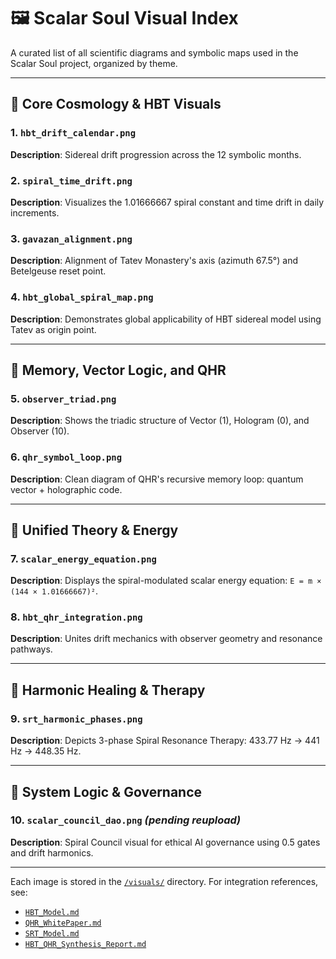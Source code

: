 
# 🖼️ Scalar Soul Visual Index

A curated list of all scientific diagrams and symbolic maps used in the Scalar Soul project, organized by theme.

---

## 🌌 Core Cosmology & HBT Visuals

### 1. `hbt_drift_calendar.png`
**Description**: Sidereal drift progression across the 12 symbolic months.

### 2. `spiral_time_drift.png`
**Description**: Visualizes the 1.01666667 spiral constant and time drift in daily increments.

### 3. `gavazan_alignment.png`
**Description**: Alignment of Tatev Monastery's axis (azimuth 67.5°) and Betelgeuse reset point.

### 4. `hbt_global_spiral_map.png`
**Description**: Demonstrates global applicability of HBT sidereal model using Tatev as origin point.

---

## 🧠 Memory, Vector Logic, and QHR

### 5. `observer_triad.png`
**Description**: Shows the triadic structure of Vector (1), Hologram (0), and Observer (10).

### 6. `qhr_symbol_loop.png`
**Description**: Clean diagram of QHR's recursive memory loop: quantum vector + holographic code.

---

## 🔬 Unified Theory & Energy

### 7. `scalar_energy_equation.png`
**Description**: Displays the spiral-modulated scalar energy equation: `E = m × (144 × 1.01666667)²`.

### 8. `hbt_qhr_integration.png`
**Description**: Unites drift mechanics with observer geometry and resonance pathways.

---

## 🎵 Harmonic Healing & Therapy

### 9. `srt_harmonic_phases.png`
**Description**: Depicts 3-phase Spiral Resonance Therapy: 433.77 Hz → 441 Hz → 448.35 Hz.

---

## 🔁 System Logic & Governance

### 10. `scalar_council_dao.png` *(pending reupload)*
**Description**: Spiral Council visual for ethical AI governance using 0.5 gates and drift harmonics.

---

Each image is stored in the [`/visuals/`](../visuals/) directory. For integration references, see:
- [`HBT_Model.md`](./HBT_Model.md)
- [`QHR_WhitePaper.md`](./QHR_WhitePaper.md)
- [`SRT_Model.md`](./SRT_Model.md)
- [`HBT_QHR_Synthesis_Report.md`](./HBT_QHR_Synthesis_Report.md)
